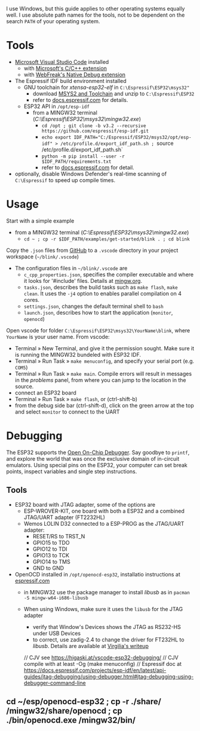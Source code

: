 I use Windows, but this guide applies to other operating systems equally well.  I use absolute path names for the tools, not to be dependent on the search `PATH` of your operating system.

# Tools

- [Microsoft Visual Studio Code](https://code.visualstudio.com/) installed
  - with [Microsoft's C/C++ extension](https://marketplace.visualstudio.com/items?itemName=ms-vscode.cpptools)
  - with [WebFreak's Native Debug extension](https://marketplace.visualstudio.com/items?itemName=webfreak.debug)
- The Espressif IDF build environment installed
  - GNU toolchain for *xtensa-esp32-elf* in `C:\Espressif\ESP32\msys32"`
     - download [MSYS2 and Toolchain](https://dl.espressif.com/dl/esp32_win32_msys2_environment_and_toolchain-20181001.zip) and unzip to `C:\Espressif\ESP32`
     - refer to [docs.espressif.com](https://docs.espressif.com/projects/esp-idf/en/stable/get-started/index.html#setup-toolchain) for details.
  - ESP32 API in `/opt/esp-idf`
    - from a MINGW32 terminal (*C:\Espressif\ESP32\msys32\mingw32.exe*)
      - `cd /opt ; git clone -b v3.2 --recursive https://github.com/espressif/esp-idf.git`
      - `echo export IDF_PATH="C:/Espressif/ESP32/msys32/opt/esp-idf" > /etc/profile.d/export_idf_path.sh ; `source /etc/profile.d/export_idf_path.sh`
      - `python -m pip install --user -r $IDF_PATH/requirements.txt`
      - refer to [docs.espressif.com](https://docs.espressif.com/projects/esp-idf/en/stable/get-started/index.html#get-started-get-esp-idf) for detail.
- optionally, disable Windows Defender's real-time scanning of `C:\Espressif` to speed up compile times.

# Usage

Start with a simple example
- from a MINGW32 terminal (*C:\Espressif\ESP32\msys32\mingw32.exe*)
  - `cd ~ ; cp -r $IDF_PATH/examples/get-started/blink . ; cd blink`

Copy the `.json` files from [GitHub](https://github.com/cvonk/vscode-starters/blob/master/ESP32/) to a `.vscode` directory in your project workspace (`~/blink/.vscode`)
- The configuration files in `~/blink/.vscode` are
  - `c_cpp_properties.json`, specifies the compiler executable and where it looks for '#include' files. Details at [mingw.org](http://mingw.org/wiki/IncludePathHOWTO).
  - `tasks.json`, describes the build tasks such as `make flash`, `make clean`.  It uses the `-j4` option to enables parallel compilation on 4 cores.
  - `settings.json`, changes the default terminal shell to `bash`
  - `launch.json`, describes how to start the application (`monitor`, `openocd`)

Open vscode for folder `C:\Espressif\ESP32\msys32\YourName\blink`, where `YourName` is your user name. From vscode:
- Terminal » New Terminal, and give it the permission sought. Make sure it is running the MINGW32 bundeled with ESP32 IDF.
- Terminal » Run Task » `make menuconfig`, and specify your serial port (e.g. `COM5`)
- Terminal » Run Task » `make main`.  Compile errors will result in messages in the *problems* panel, from where you can jump to the location in the source.
- connect an ESP32 board
- Terminal » Run Task » `make flash`, or (ctrl-shift-b)
- from the debug side bar (ctrl-shift-d), click on the green arrow at the top and select `monitor` to connect to the UART

# Debugging

The ESP32 supports the [Open On-Chip Debugger](http://openocd.org/).  Say goodbye to `printf`, and explore the world that was once the exclusive domain of in-circuit emulators.  Using special pins on the ESP32, your computer can set break points, inspect variables and single step instructions.

## Tools

- ESP32 board with JTAG adapter, some of the options are
  - ESP-WROVER-KIT, one board with both a ESP32 and a combined JTAG/UART adapter (FT2232HL)
  - Wemos LOLIN D32 connected to a ESP-PROG as the JTAG/UART adapter: 
    - RESET/RS to TRST_N
    - GPIO15 to TDO
    - GPIO12 to TDI
    - GPIO13 to TCK
    - GPIO14 to TMS
    - GND to GND
- OpenOCD installed in `/opt/openocd-esp32`, installatio instructions at [espressif.com](https://docs.espressif.com/projects/esp-idf/en/latest/api-guides/jtag-debugging/#jtag-debugging-setup-openocd)
  - in MINGW32 use the package manager to install *libusb* as in `pacman -S mingw-w64-i686-libusb`
  - When using Windows, make sure it uses the `libusb` for the JTAG adapter
    - verify that Window's Devices shows the JTAG as RS232-HS under USB Devices
    - to correct, use zadig-2.4 to change the driver for FT232HL to *libusb*.  Details are available at [Virgilia's writeup](https://github.com/VirgiliaBeatrice/esp32-devenv-vscode/blob/master/tutorial.md)

    // CJV see https://higaski.at/vscode-esp32-debugging/
    // CJV compile with at least -Og (make menuconfig)
    // Espressif doc at https://docs.espressif.com/projects/esp-idf/en/latest/api-guides/jtag-debugging/using-debugger.html#jtag-debugging-using-debugger-command-line


cd ~/esp/openocd-esp32 ; cp -r ./share/ /mingw32/share/openocd ; cp ./bin/openocd.exe /mingw32/bin/
- 
